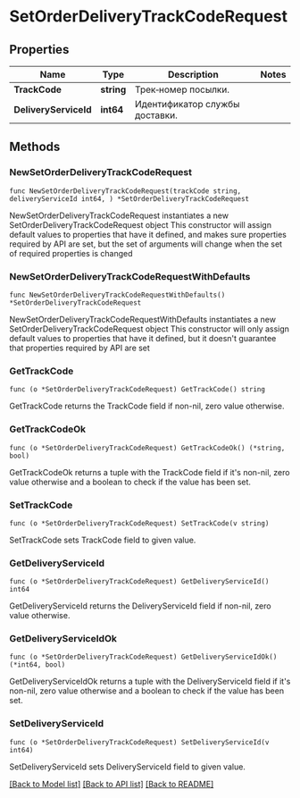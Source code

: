 # SetOrderDeliveryTrackCodeRequest

## Properties

Name | Type | Description | Notes
------------ | ------------- | ------------- | -------------
**TrackCode** | **string** | Трек‑номер посылки. | 
**DeliveryServiceId** | **int64** | Идентификатор службы доставки. | 

## Methods

### NewSetOrderDeliveryTrackCodeRequest

`func NewSetOrderDeliveryTrackCodeRequest(trackCode string, deliveryServiceId int64, ) *SetOrderDeliveryTrackCodeRequest`

NewSetOrderDeliveryTrackCodeRequest instantiates a new SetOrderDeliveryTrackCodeRequest object
This constructor will assign default values to properties that have it defined,
and makes sure properties required by API are set, but the set of arguments
will change when the set of required properties is changed

### NewSetOrderDeliveryTrackCodeRequestWithDefaults

`func NewSetOrderDeliveryTrackCodeRequestWithDefaults() *SetOrderDeliveryTrackCodeRequest`

NewSetOrderDeliveryTrackCodeRequestWithDefaults instantiates a new SetOrderDeliveryTrackCodeRequest object
This constructor will only assign default values to properties that have it defined,
but it doesn't guarantee that properties required by API are set

### GetTrackCode

`func (o *SetOrderDeliveryTrackCodeRequest) GetTrackCode() string`

GetTrackCode returns the TrackCode field if non-nil, zero value otherwise.

### GetTrackCodeOk

`func (o *SetOrderDeliveryTrackCodeRequest) GetTrackCodeOk() (*string, bool)`

GetTrackCodeOk returns a tuple with the TrackCode field if it's non-nil, zero value otherwise
and a boolean to check if the value has been set.

### SetTrackCode

`func (o *SetOrderDeliveryTrackCodeRequest) SetTrackCode(v string)`

SetTrackCode sets TrackCode field to given value.


### GetDeliveryServiceId

`func (o *SetOrderDeliveryTrackCodeRequest) GetDeliveryServiceId() int64`

GetDeliveryServiceId returns the DeliveryServiceId field if non-nil, zero value otherwise.

### GetDeliveryServiceIdOk

`func (o *SetOrderDeliveryTrackCodeRequest) GetDeliveryServiceIdOk() (*int64, bool)`

GetDeliveryServiceIdOk returns a tuple with the DeliveryServiceId field if it's non-nil, zero value otherwise
and a boolean to check if the value has been set.

### SetDeliveryServiceId

`func (o *SetOrderDeliveryTrackCodeRequest) SetDeliveryServiceId(v int64)`

SetDeliveryServiceId sets DeliveryServiceId field to given value.



[[Back to Model list]](../README.md#documentation-for-models) [[Back to API list]](../README.md#documentation-for-api-endpoints) [[Back to README]](../README.md)


